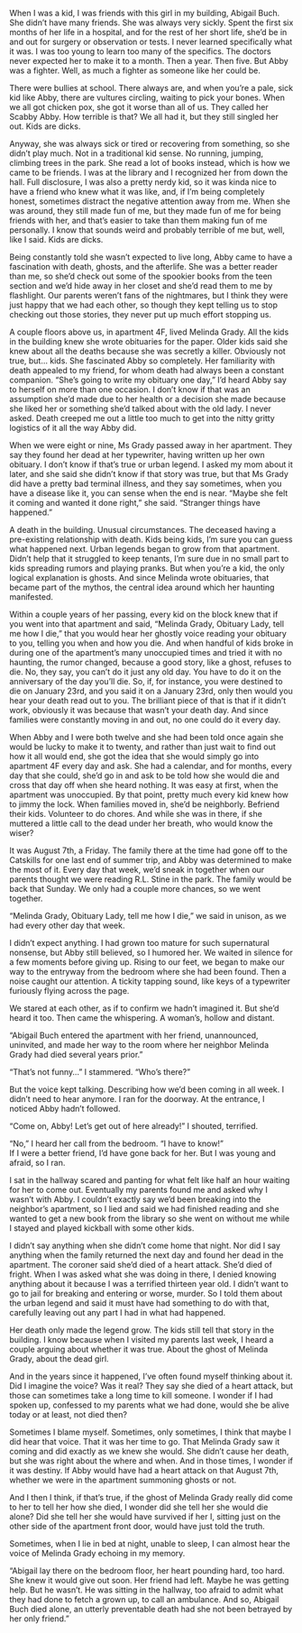  When I was a kid, I was friends with this girl in my building, Abigail Buch. She didn’t have many friends. She was always very sickly. Spent the first six months of her life in a hospital, and for the rest of her short life, she’d be in and out for surgery or observation or tests. I never learned specifically what it was. I was too young to learn too many of the specifics. The doctors never expected her to make it to a month. Then a year. Then five. But Abby was a fighter. Well, as much a fighter as someone like her could be.

There were bullies at school. There always are, and when you’re a pale, sick kid like Abby, there are vultures circling, waiting to pick your bones. When we all got chicken pox, she got it worse than all of us. They called her Scabby Abby. How terrible is that? We all had it, but they still singled her out. Kids are dicks.

Anyway, she was always sick or tired or recovering from something, so she didn’t play much. Not in a traditional kid sense. No running, jumping, climbing trees in the park. She read a lot of books instead, which is how we came to be friends. I was at the library and I recognized her from down the hall. Full disclosure, I was also a pretty nerdy kid, so it was kinda nice to have a friend who knew what it was like, and, if I’m being completely honest, sometimes distract the negative attention away from me. When she was around, they still made fun of me, but they made fun of me for being friends with her, and that’s easier to take than them making fun of me personally. I know that sounds weird and probably terrible of me but, well, like I said. Kids are dicks. 

Being constantly told she wasn’t expected to live long, Abby came to have a fascination with death, ghosts, and the afterlife. She was a better reader than me, so she’d check out some of the spookier books from the teen section and we’d hide away in her closet and she’d read them to me by flashlight. Our parents weren’t fans of the nightmares, but I think they were just happy that we had each other, so though they kept telling us to stop checking out those stories, they never put up much effort stopping us. 

A couple floors above us, in apartment 4F, lived Melinda Grady. All the kids in the building knew she wrote obituaries for the paper. Older kids said she knew about all the deaths because she was secretly a killer. Obviously not true, but… kids. She fascinated Abby so completely. Her familiarity with death appealed to my friend, for whom death had always been a constant companion. “She’s going to write my obituary one day,” I’d heard Abby say to herself on more than one occasion. I don’t know if that was an assumption she’d made due to her health or a decision she made because she liked her or something she’d talked about with the old lady. I never asked. Death creeped me out a little too much to get into the nitty gritty logistics of it all the way Abby did.  

When we were eight or nine, Ms Grady passed away in her apartment. They say they found her dead at her typewriter, having written up her own obituary. I don’t know if that’s true or urban legend. I asked my mom about it later, and she said she didn’t know if that story was true, but that Ms Grady did have a pretty bad terminal illness, and they say sometimes, when you have a disease like it, you can sense when the end is near. “Maybe she felt it coming and wanted it done right,” she said. “Stranger things have happened.”  

A death in the building. Unusual circumstances. The deceased having a pre-existing relationship with death. Kids being kids, I’m sure you can guess what happened next. Urban legends began to grow from that apartment. Didn’t help that it struggled to keep tenants, I’m sure due in no small part to kids spreading rumors and playing pranks. But when you’re a kid, the only logical explanation is ghosts. And since Melinda wrote obituaries, that became part of the mythos, the central idea around which her haunting manifested.  

Within a couple years of her passing, every kid on the block knew that if you went into that apartment and said, “Melinda Grady, Obituary Lady, tell me how I die,” that you would hear her ghostly voice reading your obituary to you, telling you when and how you die. And when handful of kids broke in during one of the apartment’s many unoccupied times and tried it with no haunting, the rumor changed, because a good story, like a ghost, refuses to die. No, they say, you can’t do it just any old day. You have to do it on the anniversary of the day you’ll die. So, if, for instance, you were destined to die on January 23rd, and you said it on a January 23rd, only then would you hear your death read out to you. The brilliant piece of that is that if it didn’t work, obviously it was because that wasn’t your death day. And since families were constantly moving in and out, no one could do it every day. 

When Abby and I were both twelve and she had been told once again she would be lucky to make it to twenty, and rather than just wait to find out how it all would end, she got the idea that she would simply go into apartment 4F every day and ask. She had a calendar, and for months, every day that she could, she’d go in and ask to be told how she would die and cross that day off when she heard nothing. It was easy at first, when the apartment was unoccupied. By that point, pretty much every kid knew how to jimmy the lock. When families moved in, she’d be neighborly. Befriend their kids. Volunteer to do chores. And while she was in there, if she muttered a little call to the dead under her breath, who would know the wiser?

It was August 7th, a Friday. The family there at the time had gone off to the Catskills for one last end of summer trip, and Abby was determined to make the most of it. Every day that week, we’d sneak in together when our parents thought we were reading R.L. Stine in the park. The family would be back that Sunday. We only had a couple more chances, so we went together.  

“Melinda Grady, Obituary Lady, tell me how I die,” we said in unison, as we had every other day that week.  

I didn’t expect anything. I had grown too mature for such supernatural nonsense, but Abby still believed, so I humored her. We waited in silence for a few moments before giving up. Rising to our feet, we began to make our way to the entryway from the bedroom where she had been found. Then a noise caught our attention. A tickity tapping sound, like keys of a typewriter furiously flying across the page.   

We stared at each other, as if to confirm we hadn’t imagined it. But she’d heard it too. Then came the whispering. A woman’s, hollow and distant.  

“Abigail Buch entered the apartment with her friend, unannounced, uninvited, and made her way to the room where her neighbor Melinda Grady had died several years prior.”  

“That’s not funny…” I stammered. “Who’s there?”  

But the voice kept talking. Describing how we’d been coming in all week. I didn’t need to hear anymore. I ran for the doorway. At the entrance, I noticed Abby hadn’t followed.  

“Come on, Abby! Let’s get out of here already!” I shouted, terrified.  

“No,” I heard her call from the bedroom. “I have to know!”  
If I were a better friend, I’d have gone back for her. But I was young and afraid, so I ran.  

I sat in the hallway scared and panting for what felt like half an hour waiting for her to come out. Eventually my parents found me and asked why I wasn’t with Abby. I couldn’t exactly say we’d been breaking into the neighbor’s apartment, so I lied and said we had finished reading and she wanted to get a new book from the library so she went on without me while I stayed and played kickball with some other kids.   

I didn’t say anything when she didn’t come home that night. Nor did I say anything when the family returned the next day and found her dead in the apartment. The coroner said she’d died of a heart attack. She’d died of fright. When I was asked what she was doing in there, I denied knowing anything about it because I was a terrified thirteen year old. I didn’t want to go to jail for breaking and entering or worse, murder. So I told them about the urban legend and said it must have had something to do with that, carefully leaving out any part I had in what had happened.

Her death only made the legend grow. The kids still tell that story in the building. I know because when I visited my parents last week, I heard a couple arguing about whether it was true. About the ghost of Melinda Grady, about the dead girl.   

And in the years since it happened, I’ve often found myself thinking about it. Did I imagine the voice? Was it real? They say she died of a heart attack, but those can sometimes take a long time to kill someone. I wonder if I had spoken up, confessed to my parents what we had done, would she be alive today or at least, not died then?   

Sometimes I blame myself. Sometimes, only sometimes, I think that maybe I did hear that voice. That it was her time to go. That Melinda Grady saw it coming and did exactly as we knew she would. She didn’t cause her death, but she was right about the where and when. And in those times, I wonder if it was destiny. If Abby would have had a heart attack on that August 7th, whether we were in the apartment summoning ghosts or not.

And I then I think, if that’s true, if the ghost of Melinda Grady really did come to her to tell her how she died, I wonder did she tell her she would die alone? Did she tell her she would have survived if her I, sitting just on the other side of the apartment front door, would have just told the truth.   

Sometimes, when I lie in bed at night, unable to sleep, I can almost hear the voice of Melinda Grady echoing in my memory.  

“Abigail lay there on the bedroom floor, her heart pounding hard, too hard. She knew it would give out soon. Her friend had left. Maybe he was getting help. But he wasn’t. He was sitting in the hallway, too afraid to admit what they had done to fetch a grown up, to call an ambulance. And so, Abigail Buch died alone, an utterly preventable death had she not been betrayed by her only friend.”